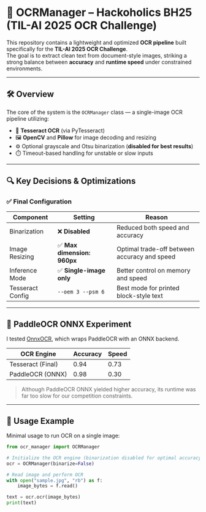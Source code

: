 # 🧾 OCRManager – Hackoholics BH25 (TIL-AI 2025 OCR Challenge)

This repository contains a lightweight and optimized **OCR pipeline** built specifically for the **TIL-AI 2025 OCR Challenge**.  
The goal is to extract clean text from document-style images, striking a strong balance between **accuracy** and **runtime speed** under constrained environments.

---

## 🛠️ Overview

The core of the system is the `OCRManager` class — a single-image OCR pipeline utilizing:

- 🧠 **Tesseract OCR** (via PyTesseract)
- 🖼️ **OpenCV** and **Pillow** for image decoding and resizing
- ⚙️ Optional grayscale and Otsu binarization (**disabled for best results**)
- ⏱️ Timeout-based handling for unstable or slow inputs

---

## 🔍 Key Decisions & Optimizations

### ✅ Final Configuration

| Component         | Setting                                  | Reason                                         |
|------------------|------------------------------------------|------------------------------------------------|
| Binarization      | ❌ **Disabled**                           | Reduced both speed and accuracy                |
| Image Resizing    | ✅ **Max dimension: 960px**               | Optimal trade-off between accuracy and speed   |
| Inference Mode    | ✅ **Single-image only**                  | Better control on memory and speed             |
| Tesseract Config  | `--oem 3 --psm 6`                         | Best mode for printed block-style text         |

---

## 🧪 PaddleOCR ONNX Experiment

I tested [OnnxOCR](https://github.com/jingsongliujing/OnnxOCR), which wraps PaddleOCR with an ONNX backend.

| OCR Engine         | Accuracy | Speed |
|--------------------|----------|-------|
| Tesseract (Final)  | 0.94     | 0.73  |
| PaddleOCR (ONNX)   | 0.98     | 0.30  |

> Although PaddleOCR ONNX yielded higher accuracy, its runtime was far too slow for our competition constraints.

---

## 🚀 Usage Example

Minimal usage to run OCR on a single image:

```python
from ocr_manager import OCRManager

# Initialize the OCR engine (binarization disabled for optimal accuracy/speed)
ocr = OCRManager(binarize=False)

# Read image and perform OCR
with open("sample.jpg", "rb") as f:
    image_bytes = f.read()

text = ocr.ocr(image_bytes)
print(text)


